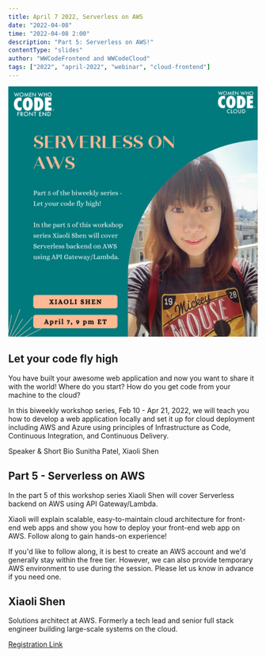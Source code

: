```yaml
---
title: April 7 2022, Serverless on AWS
date: "2022-04-08"
time: "2022-04-08 2:00"
description: "Part 5: Serverless on AWS!"
contentType: "slides"
author: "WWCodeFrontend and WWCodeCloud"
tags: ["2022", "april-2022", "webinar", "cloud-frontend"]
---
```


![Serverless on AWS](./part5.png)

## Let your code fly high

You have built your awesome web application and now you want to share it with the world! Where do you start? How do you get code from your machine to the cloud?

In this biweekly workshop series, Feb 10 - Apr 21, 2022, we will teach you how to develop a web application locally and set it up for cloud deployment including AWS and Azure using principles of Infrastructure as Code, Continuous Integration, and Continuous Delivery.

Speaker & Short Bio
Sunitha Patel, Xiaoli Shen

## Part 5 - Serverless on AWS

In the part 5 of this workshop series Xiaoli Shen will cover Serverless backend on AWS using API Gateway/Lambda.

Xiaoli will explain scalable, easy-to-maintain cloud architecture for front-end web apps and show you how to deploy your front-end web app on AWS. Follow along to gain hands-on experience!

If you'd like to follow along, it is best to create an AWS account and we'd generally stay within the free tier. However, we can also provide temporary AWS environment to use during the session. Please let us know in advance if you need one.

## Xiaoli Shen

Solutions architect at AWS. Formerly a tech lead and senior full stack engineer building large-scale systems on the cloud.

[Registration Link](https://us02web.zoom.us/meeting/register/tZIqfuyprjgtG9VyTTFZbcyPYvS01EXSsLm3)